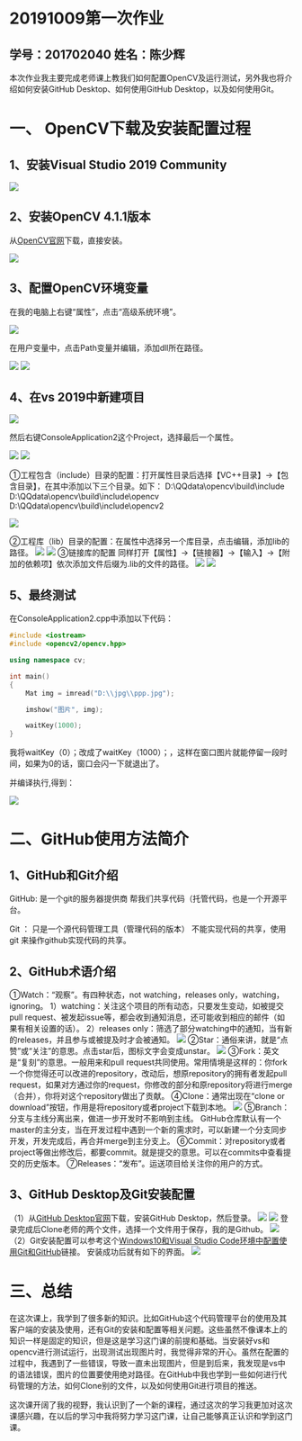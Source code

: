 # 20191009第一次作业
## 学号：201702040   姓名：陈少辉
本次作业我主要完成老师课上教我们如何配置OpenCV及运行测试，另外我也将介绍如何安装GitHub Desktop、如何使用GitHub Desktop，以及如何使用Git。
# 一、 OpenCV下载及安装配置过程
## 1、安装Visual Studio 2019 Community  
 ![](./Images/020.png)

## 2、安装OpenCV 4.1.1版本
从[OpenCV官网](https://www.opencv.org)下载，直接安装。


![](./Images/021.png)

## 3、配置OpenCV环境变量
在我的电脑上右键“属性”，点击“高级系统环境”。

![](./Images/022.png)

在用户变量中，点击Path变量并编辑，添加dll所在路径。

![](./Images/023.png)
![](./Images/024.png)
## 4、在vs 2019中新建项目
![](./Images/025.png)

然后右键ConsoleApplication2这个Project，选择最后一个属性。

![](./Images/027.png)
![](./Images/026.png)

①工程包含（include）目录的配置：打开属性目录后选择【VC++目录】→【包含目录】，在其中添加以下三个目录。如下：
D:\QQdata\opencv\build\include
D:\QQdata\opencv\build\include\opencv
D:\QQdata\opencv\build\include\opencv2

![](./Images/028.png)

②工程库（lib）目录的配置：在属性中选择另一个库目录，点击编辑，添加lib的路径。
![](./Images/029.png)
![](./Images/030.png)
③链接库的配置
同样打开【属性】→【链接器】→【输入】→【附加的依赖项】依次添加文件后缀为.lib的文件的路径。
![](./Images/029.png)
![](./Images/031.png)
## 5、最终测试
在ConsoleApplication2.cpp中添加以下代码：

```C++
#include <iostream>
#include <opencv2/opencv.hpp>

using namespace cv;

int main()
{
    Mat img = imread("D:\\jpg\\ppp.jpg");

	imshow("图片", img);

	waitKey(1000);
}
```
我将waitKey（0）；改成了waitKey（1000）；，这样在窗口图片就能停留一段时间，如果为0的话，窗口会闪一下就退出了。

并编译执行,得到：

![](./Images/01.png)
# 二、GitHub使用方法简介
## 1、GitHub和Git介绍
GitHub:  是一个git的服务器提供商 帮我们共享代码（托管代码，也是一个开源平台。

Git ： 只是一个源代码管理工具（管理代码的版本） 不能实现代码的共享，使用git 来操作github实现代码的共享。

## 2、GitHub术语介绍
①Watch：“观察”。有四种状态，not watching，releases only，watching，ignoring。
1）watching：关注这个项目的所有动态，只要发生变动，如被提交 pull request、被发起issue等，都会收到通知消息，还可能收到相应的邮件（如果有相关设置的话）。
2）releases only：筛选了部分watching中的通知，当有新的releases，并且参与或被提及时才会被通知。
![](./Images/032.png)
②Star：通俗来讲，就是“点赞”或“关注”的意思。点击star后，图标文字会变成unstar。
![](./Images/033.png)
③Fork：英文是“复刻”的意思。一般用来和pull request共同使用。常用情境是这样的：你fork一个你觉得还可以改进的repository，改动后，想原repository的拥有者发起pull request，如果对方通过你的request，你修改的部分和原repository将进行merge（合并），你将对这个repository做出了贡献。
④Clone：通常出现在“clone or download”按钮，作用是将repository或者project下载到本地。
![](./Images/034.png)
⑤Branch：分支与主线分离出来，做进一步开发时不影响到主线。
GitHub仓库默认有一个master的主分支，当在开发过程中遇到一个新的需求时，可以新建一个分支同步开发，开发完成后，再合并merge到主分支上。
⑥Commit：对repository或者project等做出修改后，都要commit。就是提交的意思。可以在commits中查看提交的历史版本。
⑦Releases：“发布”。运送项目给关注你的用户的方式。
## 3、GitHub Desktop及Git安装配置
 （1）从[GitHub Desktop官网](https://desktop.github.com/)下载，安装GitHub Desktop，然后登录。
 ![](./Images/036.png)
 ![](./Images/035.png)
 登录完成后Clone老师的两个文件，选择一个文件用于保存，我的是Github。
  ![](./Images/037.png)
  （2）Git安装配置可以参考这个[Windows10和Visual Studio Code环境中配置使用Git和GitHub](https://blog.csdn.net/toyijiu/article/details/87828373)链接。
安装成功后就有如下的界面。
  ![](./Images/038.png)
  # 三、总结
在这次课上，我学到了很多新的知识。比如GitHub这个代码管理平台的使用及其客户端的安装及使用，还有Git的安装和配置等相关问题。这些虽然不像课本上的知识一样是固定的知识，但是这是学习这门课的前提和基础。当安装好vs和opencv进行测试运行，出现测试出现图片时，我觉得非常的开心。虽然在配置的过程中，我遇到了一些错误，导致一直未出现图片，但是到后来，我发现是vs中的语法错误，图片的位置要使用绝对路径。在GitHub中我也学到一些如何进行代码管理的方法，如何Clone别的文件，以及如何使用Git进行项目的推送。

这次课开阔了我的视野，我认识到了一个新的课程，通过这次的学习我更加对这次课感兴趣，在以后的学习中我将努力学习这门课，让自己能够真正认识和学到这门课。